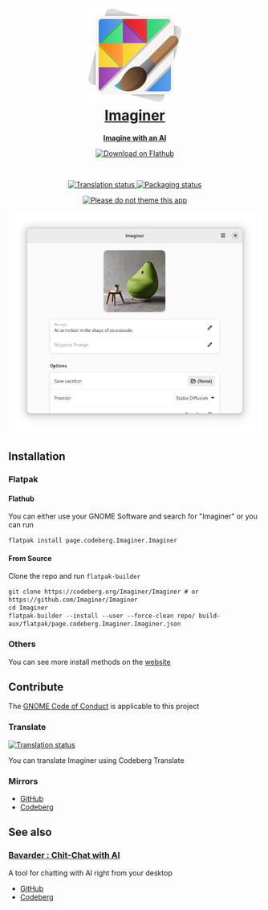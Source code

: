 <a href="https://imaginer.codeberg.page">
<h1 align="center">
  <img src="data/icons/hicolor/scalable/apps/page.codeberg.Imaginer.Imaginer.svg" alt="Imaginer" width="192" height="192"/>
  <br>
  Imaginer
</h1>

<p align="center">
  <strong>Imagine with an AI</strong>
</p>
</a>

<p align="center">
  <a href="https://flathub.org/apps/details/page.codeberg.Imaginer.Imaginer">
    <img width="200" alt="Download on Flathub" src="https://dl.flathub.org/assets/badges/flathub-badge-i-en.svg"/>
  </a>
  <br>
</p>

<br>

<p align="center">
 <a href="https://translate.codeberg.org/engage/imaginer/">
  <img src="https://translate.codeberg.org/widgets/imaginer/-/svg-badge.svg" alt="Translation status" />
  </a>
  <a href="https://repology.org/project/imaginer/versions">
    <img alt="Packaging status" src="https://repology.org/badge/tiny-repos/imaginer.svg">
  </a>
</p>

<p align="center">
  <a href="https://stopthemingmy.app">
    <img alt="Please do not theme this app" src="https://stopthemingmy.app/badge.svg"/>
  </a>
</p>

<a href="https://imaginer.codeberg.page">
<p align="center">
  <img src="./data/screenshots/avocado-armchair.png" alt="Preview"/>
</p>
</a>

## Installation

### Flatpak

#### Flathub

You can either use your GNOME Software and search for "Imaginer" or you can run

``` shell
flatpak install page.codeberg.Imaginer.Imaginer
```

#### From Source

Clone the repo and run `flatpak-builder`

``` shell
git clone https://codeberg.org/Imaginer/Imaginer # or https://github.com/Imaginer/Imaginer
cd Imaginer
flatpak-builder --install --user --force-clean repo/ build-aux/flatpak/page.codeberg.Imaginer.Imaginer.json
```

### Others

You can see more install methods on the [website](https://imaginer.codeberg.page/install/)

## Contribute

The [GNOME Code of Conduct](https://wiki.gnome.org/Foundation/CodeOfConduct) is applicable to this project

### Translate

<a href="https://translate.codeberg.org/engage/imaginer/">
<img src="https://translate.codeberg.org/widgets/imaginer/-/multi-auto.svg" alt="Translation status" />
</a>

You can translate Imaginer using Codeberg Translate

### Mirrors

- [GitHub](https://github.com/ImaginerApp/Imaginer)
- [Codeberg](https://codeberg.org/Imaginer/Imaginer)

## See also 

### [Bavarder : Chit-Chat with AI](https://bavarder.codeberg.page)

A tool for chatting with AI right from your desktop

- [GitHub](https://github.com/Bavarder/Bavarder)
- [Codeberg](https://codeberg.org/Bavarder/Bavarder)
